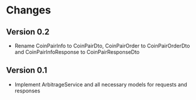 # Changes

## Version 0.2 
- Rename CoinPairInfo to CoinPairDto, CoinPairOrder to CoinPairOrderDto and CoinPairInfoResponse to CoinPairResponseDto

## Version 0.1
- Implement ArbitrageService and all necessary models for requests and responses
